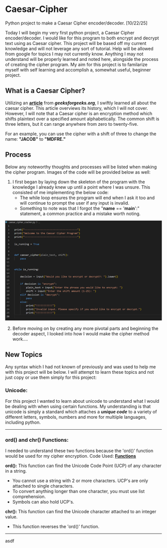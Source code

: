 # Caesar-Cipher
Python project to make a Caesar Cipher encoder/decoder. [10/22/25]

Today I will begin my very first python project, a Caesar Cipher encoder/decoder. I would like for this program to both encrypt and decrypt text using as Caesar cipher. This project will be based off my current knowledge and will not leverage any sort of tutorial. Help will be allowed from google for topics I may not currently know. Anything I may not understand will be properly learned and noted here, alongside the process of creating the cipher program. My aim for this project is to familarize myself with self learning and accomplish a, somewhat useful, beginner project.

## What is a Caesar Cipher?

Utilizing an **[article](https://www.geeksforgeeks.org/ethical-hacking/caesar-cipher-in-cryptography/)** from **_geeksforgeeks.org_**, I swiftly learned all about the caesar cipher. This article overviews its history, which I will not cover. However, I will note that a Caesar cipher is an encryption method which shifts plaintext over a specified amount alphabetically. The common shift is three letters, but it can range anywhere from zero to twenty-five.

For an example, you can use the cipher with a shift of three to change the name: **"JACOB"** to **"MDFRE."**

## Process

Below any noteworthy thoughts and processes will be listed when making the cipher program. Images of the code will be provided below as well:

1. I first began by laying down the skeleton of the program with the knowledge I already knew up until a point where I was unsure. This consisted of me implementing the below code:
   * The while loop ensures the program will end when I ask it too and will continue to prompt the user if any input is invalid.
   * Something to note was that I forgot the "__name__ == '__main__':" statement, a common practice and a mistake worth noting.

![picture_one](https://github.com/MichaelJbyte/Caesar-Cipher/blob/1cb6b03db605869c243ac71262f0e49b31b298e7/C_cipher_01.png)

2. Before moving on by creating any more pivotal parts and beginning the decoder aspect, I looked into how I would make the cipher method work....



## New Topics

Any syntax which I had not known of previously and was used to help me with this project will be below. I will attempt to learn these topics and not just copy or use them simply for this project:

### Unicode:

For this project I wanted to learn about unicode to understand what I would be dealing with when using certain functions. My understanding is that unicode is simply a standard which attaches a **_unique code_** to a variety of different letters, symbols, numbers and more for multiiple languages, including python.

---

### ord() and chr() Functions:

I needed to understand these two functions because the 'ord()' function would be used for my cipher encryption.   Code Used: **[Functions](Unicode_func.py)**

**ord():** This function can find the Unicode Code Point (UCP) of any character in a string.
  * You cannot use a string with 2 or more characters. UCP's are only attached to single characters.
  * To convert anything longer than one character, you must use list comprehension.
  * Symbols can also hold UCP's.

**chr():** This function can find the Unicode character attached to an integer value.
  * This function reverses the 'ord()' function.

---

asdf
